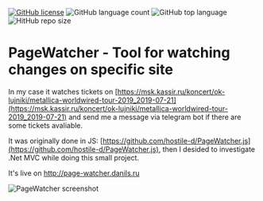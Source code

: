 [![GitHub license](https://img.shields.io/github/license/hostile-d/PageWatcher.Net.svg)](https://github.com/hostile-d/PageWatcher.Net/blob/master/LICENSE)
![GitHub language count](https://img.shields.io/github/languages/count/hostile-d/PageWatcher.Net.svg?style=flat)
![GitHub top language](https://img.shields.io/github/languages/top/hostile-d/PageWatcher.Net.svg?style=flat)
![HitHub repo size](https://img.shields.io/github/repo-size/hostile-d/PageWatcher.Net.svg?style=flat)

# PageWatcher - Tool for watching changes on specific site

In my case it watches tickets on [https://msk.kassir.ru/koncert/ok-lujniki/metallica-worldwired-tour-2019_2019-07-21](https://msk.kassir.ru/koncert/ok-lujniki/metallica-worldwired-tour-2019_2019-07-21) and send me a message via telegram bot if there are some tickets avaliable.

It was originally done in JS: [https://github.com/hostile-d/PageWatcher.js](https://github.com/hostile-d/PageWatcher.js), then I desided to investigate .Net MVC while doing this small project.

It's live on http://page-watcher.danils.ru

![PageWatcher screenshot](/blob/master/Screenshot.png)
